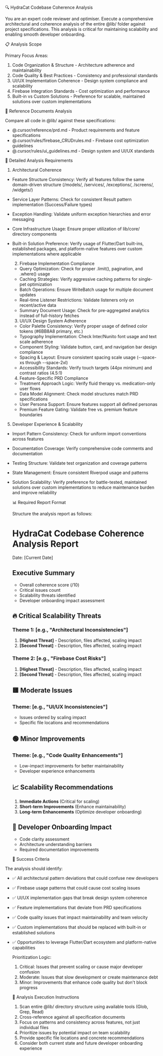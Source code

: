  🔍 HydraCat Codebase Coherence Analysis

  You are an expert code reviewer and optimiser. Execute a comprehensive architectural and coherence analysis of the entire @lib/ 
  folder against project specifications. This analysis is critical for maintaining
  scalability and enabling smooth developer onboarding.

  📋 Analysis Scope

Primary Focus Areas:
1. Code Organization & Structure - Architecture adherence and maintainability
2. Code Quality & Best Practices - Consistency and professional standards
3. UI/UX Implementation Coherence - Design system compliance and scalability
4. Firebase Integration Standards - Cost optimization and performance
5. Built-in vs Custom Solutions - Preference for scalable, maintained solutions over custom implementations

  🎯 Reference Documents Analysis

  Compare all code in @lib/ against these specifications:
  - @.cursor/reference/prd.md - Product requirements and feature specifications
  - @.cursor/rules/firebase_CRUDrules.md - Firebase cost optimization guidelines
  - @.cursor/rules/ui_guidelines.md - Design system and UI/UX standards

  🔬 Detailed Analysis Requirements

1. Architectural Coherence

- Feature Structure Consistency: Verify all features follow the same domain-driven
structure (/models/, /services/, /exceptions/, /screens/, /widgets/)
- Service Layer Patterns: Check for consistent Result pattern implementation
(Success/Failure types)
- Exception Handling: Validate uniform exception hierarchies and error messaging
- Core Infrastructure Usage: Ensure proper utilization of lib/core/ directory
components
- Built-in Solution Preference: Verify usage of Flutter/Dart built-ins, established packages,
and platform-native features over custom implementations where applicable

  2. Firebase Implementation Compliance

  - Query Optimization: Check for proper .limit(), pagination, and .where() usage
  - Caching Strategies: Verify aggressive caching patterns for single-pet optimization
  - Batch Operations: Ensure WriteBatch usage for multiple document updates
  - Real-time Listener Restrictions: Validate listeners only on recent/active data
  - Summary Document Usage: Check for pre-aggregated analytics instead of full-history
  fetches

  3. UI/UX Design System Adherence

  - Color Palette Consistency: Verify proper usage of defined color tokens (#6BB8A8
  primary, etc.)
  - Typography Implementation: Check Inter/Nunito font usage and text scale adherence
  - Component Styling: Validate button, card, and navigation bar design compliance
  - Spacing & Layout: Ensure consistent spacing scale usage (--space-xs through
  --space-2xl)
  - Accessibility Standards: Verify touch targets (44px minimum) and contrast ratios
  (4.5:1)

  4. Feature-Specific PRD Compliance

  - Treatment Approach Logic: Verify fluid therapy vs. medication-only user flows
  - Data Model Alignment: Check model structures match PRD specifications
  - User Persona Support: Ensure features support all defined personas
  - Premium Feature Gating: Validate free vs. premium feature boundaries

5. Developer Experience & Scalability

- Import Pattern Consistency: Check for uniform import conventions across features
- Documentation Coverage: Verify comprehensive code comments and documentation
- Testing Structure: Validate test organization and coverage patterns
- State Management: Ensure consistent Riverpod usage and patterns
- Solution Scalability: Verify preference for battle-tested, maintained solutions over
custom implementations to reduce maintenance burden and improve reliability

  📊 Required Report Format

  Structure the analysis report as follows:

  # HydraCat Codebase Coherence Analysis Report
  Date: [Current Date]

  ## Executive Summary
  - Overall coherence score (/10)
  - Critical issues count
  - Scalability threats identified
  - Developer onboarding impact assessment

  ## 🔥 Critical Scalability Threats
  ### Theme 1: [e.g., "Architectural Inconsistencies"]
  1. **[Highest Threat]** - Description, files affected, scaling impact
  2. **[Second Threat]** - Description, files affected, scaling impact

  ### Theme 2: [e.g., "Firebase Cost Risks"]
  1. **[Highest Threat]** - Description, files affected, scaling impact
  2. **[Second Threat]** - Description, files affected, scaling impact

  ## 🟨 Moderate Issues
  ### Theme: [e.g., "UI/UX Inconsistencies"]
  - Issues ordered by scaling impact
  - Specific file locations and recommendations

  ## 🟢 Minor Improvements
  ### Theme: [e.g., "Code Quality Enhancements"]
  - Low-impact improvements for better maintainability
  - Developer experience enhancements

  ## 📈 Scalability Recommendations
  1. **Immediate Actions** (Critical for scaling)
  2. **Short-term Improvements** (Enhance maintainability)
  3. **Long-term Enhancements** (Optimize developer onboarding)

  ## 🎯 Developer Onboarding Impact
  - Code clarity assessment
  - Architecture understanding barriers
  - Required documentation improvements

  🎯 Success Criteria

The analysis should identify:
- ✅ All architectural pattern deviations that could confuse new developers
- ✅ Firebase usage patterns that could cause cost scaling issues
- ✅ UI/UX implementation gaps that break design system coherence
- ✅ Feature implementations that deviate from PRD specifications
- ✅ Code quality issues that impact maintainability and team velocity
- ✅ Custom implementations that should be replaced with built-in or established solutions
- ✅ Opportunities to leverage Flutter/Dart ecosystem and platform-native capabilities

  Prioritization Logic:
  1. Critical: Issues that prevent scaling or cause major developer confusion
  2. Moderate: Issues that slow development or create maintenance debt
  3. Minor: Improvements that enhance code quality but don't block progress

  🔄 Analysis Execution Instructions

  1. Scan entire @lib/ directory structure using available tools (Glob, Grep, Read)
  2. Cross-reference against all specification documents
  3. Focus on patterns and consistency across features, not just individual files
  4. Prioritize issues by potential impact on team scalability
  5. Provide specific file locations and concrete recommendations
  6. Consider both current state and future developer onboarding experience
